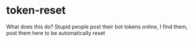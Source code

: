 # token-reset
What does this do?
Stupid people post their bot tokens online, I find them, post them here to be automatically reset
